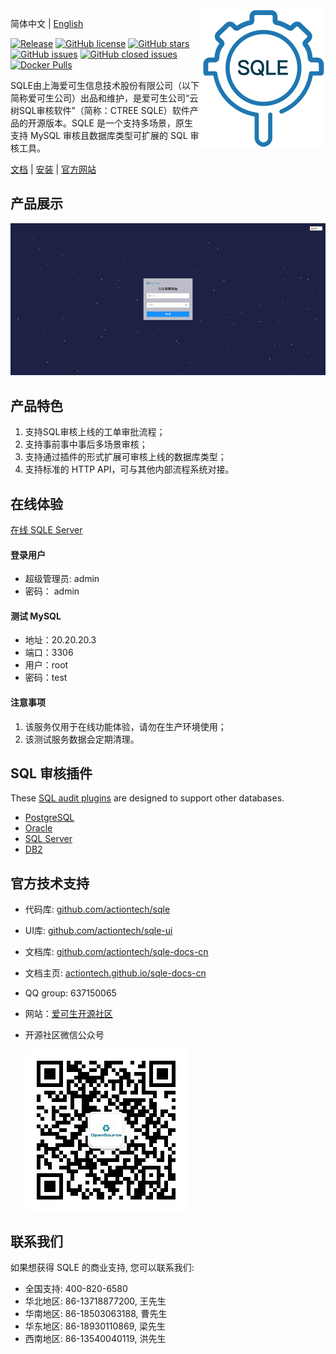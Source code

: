 <img align="right" src="./SQLE_logo.png">

简体中文 | [English](./README_en.md)

[![Release](https://img.shields.io/github/release/actiontech/sqle.svg?style=flat-square)](https://github.com/actiontech/sqle/releases)
[![GitHub license](https://img.shields.io/github/license/actiontech/sqle.svg)](https://github.com/actiontech/sqle/blob/main/LICENSE)
[![GitHub stars](https://img.shields.io/github/stars/actiontech/sqle.svg)](https://github.com/actiontech/sqle/stargazers)
[![GitHub issues](https://img.shields.io/github/issues/actiontech/sqle.svg)](https://github.com/actiontech/sqle/issues)
[![GitHub closed issues](https://img.shields.io/github/issues-closed-raw/actiontech/sqle.svg)](https://github.com/actiontech/sqle/issues?q=is%3Aissue+is%3Aclosed)
[![Docker Pulls](https://img.shields.io/docker/pulls/actiontech/sqle-ce.svg)](https://hub.docker.com/r/actiontech/sqle-ce)

SQLE由上海爱可生信息技术股份有限公司（以下简称爱可生公司）出品和维护，是爱可生公司“云树SQL审核软件”（简称：CTREE SQLE）软件产品的开源版本。SQLE 是一个支持多场景，原生支持 MySQL 审核且数据库类型可扩展的 SQL 审核工具。

[文档](https://actiontech.github.io/sqle-docs-cn/) | [安装](https://actiontech.github.io/sqle-docs-cn/2.deploy/overview.html) | [官方网站](https://opensource.actionsky.com/sqle/)

## 产品展示
![product_show](./SQLE_product_show.gif)

## 产品特色
1. 支持SQL审核上线的工单审批流程；
2. 支持事前事中事后多场景审核；
3. 支持通过插件的形式扩展可审核上线的数据库类型；
4. 支持标准的 HTTP API，可与其他内部流程系统对接。

## 在线体验
[在线 SQLE Server](http://124.70.158.246:8888/)
#### 登录用户
* 超级管理员: admin
* 密码： admin
#### 测试 MySQL
* 地址：20.20.20.3
* 端口：3306
* 用户：root
* 密码：test
#### 注意事项
1. 该服务仅用于在线功能体验，请勿在生产环境使用；
2. 该测试服务数据会定期清理。

## SQL 审核插件
These [SQL audit plugins](https://actiontech.github.io/sqle-docs-cn/3.modules/3.7_auditplugin/overview.html) are designed to support other databases.
* [PostgreSQL](https://github.com/actiontech/sqle-pg-plugin)
* [Oracle](https://github.com/actiontech/sqle-oracle-plugin)
* [SQL Server](https://github.com/actiontech/sqle-ms-plugin)
* [DB2](https://github.com/actiontech/sqle-db2-plugin)

## 官方技术支持
- 代码库: [github.com/actiontech/sqle](https://github.com/actiontech/sqle)
- UI库: [github.com/actiontech/sqle-ui](https://github.com/actiontech/sqle-ui)
- 文档库: [github.com/actiontech/sqle-docs-cn](https://github.com/actiontech/sqle-docs-cn)
- 文档主页: [actiontech.github.io/sqle-docs-cn](https://actiontech.github.io/sqle-docs-cn/)
- QQ group: 637150065
- 网站：[爱可生开源社区](https://opensource.actionsky.com)
- 开源社区微信公众号

  ![QR_code](./QR_code.png)

## 联系我们
如果想获得 SQLE 的商业支持, 您可以联系我们:
* 全国支持: 400-820-6580
* 华北地区: 86-13718877200, 王先生
* 华南地区: 86-18503063188, 曹先生
* 华东地区: 86-18930110869, 梁先生
* 西南地区: 86-13540040119, 洪先生
